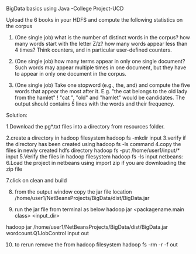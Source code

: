 BigData basics using Java -College Project-UCD


Upload the 6 books in your HDFS and compute the following statistics on the corpus

1. (One single job) what is the number of distinct words in the corpus? how many
words start with the letter Z/z? how many words appear less than 4 times? Think
counters, and in particular user-defined counters. 

2. (One single job) how many terms appear in only one single document? Such words
may appear multiple times in one document, but they have to appear in only one
document in the corpus.

3. (One single job) Take one stopword (e.g., the, and) and compute the five words that
appear the most after it. E.g. "the cat belongs to the old lady from the hamlet" !
"cat ", "old" and "hamlet" would be candidates. The output should contains 5 lines
with the words and their frequency.

Solution:


1.Download the pg*.txt files into a directory from resources folder.

2.create a directory in hadoop filesystem
	hadoop fs -mkdir input
3.verify if the directory has been created using hadoop fs -ls command
4.copy the files in newly created hdfs directory
       hadoop fs -put /home/user1/input/* input
5.Verify the files in hadoop filesystem
       hadoop fs -ls input
netbeans:
6.Load the project in netbeans using import zip if you are downloading the zip file

7.click on clean and build

8. from the output window copy the jar file location
/home/user1/NetBeansProjects/BigData/dist/BigData.jar

9. run the jar file from terminal as below
hadoop jar <jar file location>  <packagename.main class> <input_dir> <output dir>

hadoop jar /home/user1/NetBeansProjects/BigData/dist/BigData.jar wordcount.Q1JobControl input out

10. to rerun remove the <output dir> from hadoop filesystem
hadoop fs -rm -r  -f out


